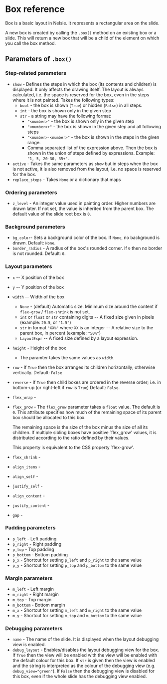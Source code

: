 # Box reference

Box is a basic layout in Nelsie. It represents a rectangular area on the slide.

A new box is created by calling the `.box()` method on an existing box or a slide. This will return a new box that will be a child of the element on which you call the box method.


## Parameters of `.box()`


### Step-related parameters

* `show` - Defines the steps in which the box (its contents and children) is displayed. It only affects the drawing itself. The layout is always calculated, i.e. the space is reserved for the box, even in the steps where it is not painted.
    Takes the following types:
    * `bool` - the box is shown (`True`) or hidden (`False`) in all steps.
    * `int` - the box is shown only in the given step
    * `str` - a string may have the following format:
        * `"<number>"` - the box is shown only in the given step
        * `"<number>+"` - the box is shown in the given step and all following steps
        * `"<number>-<number>"` - the box is shown in the steps in the given range.
        * Comma separated list of the expression above. Then the box is shown in the union of steps defined by expressions. Example: `"1, 5, 20-30, 35+"`.
* `active` - Takes the same parameters as `show` but in steps when the box is not active, it is also removed from the layout, i.e. no space is reserved for the box.
* `replace_steps` - Takes `None` or a dictionary that maps


### Ordering parameters

* `z_level` - An integer value used in painting order. Higher numbers are drawn later. If not set, the value is inherited from the parent box. The default value of the slide root box is `0`.

### Background parameters

* `bg_color`- Sets a background color of the box. If `None`, no background is drawn. Default: `None`.
* `border_radius` - A radius of the box's rounded corner. If `0` then no border is not rounded. Default: `0`.

### Layout parameters

* `x` -- X position of the box
* `y` -- Y position of the box
* `width` -- Width of the box
    * `None` - (default) Automatic size. Minimum size around the content if `flex-grow` / `flex-shrink` is not set.
    * `int` or `float` or `str` containing digits -- A fixed size given in pixels (example: `20.5`, or `"1.5"`)
    * `str` in format `"XX%"` where `XX` is an integer -- A relative size to the parent box, in percent (example: `"50%"`)
    * `LayoutExpr` -- A fixed size defined by a layout expression.

* `height` - Height of the box
    * The paramter takes the same values as `width`.

* `row` - If `True` then the box arranges its children horizontally; otherwise vertically. Default: `False`
* `reverse` - If `True` then child boxes are ordered in the reverse order; i.e. in bottom-up (or right-left if `row` is `True`) Default: `False`.
* `flex_wrap` -
* `flex_grow` - The `flex_grow` parameter takes a `float` value. The default is `0`. This attribute specifies how much of the remaining space of its parent box should be allocated to this box.

    The remaining space is the size of the box minus the size of all its children. If multiple sibling boxes have positive `flex_grow' values, it is distributed according to the ratio defined by their values.

    This property is equivalent to the CSS property `flex-grow'.
* `flex_shrink` -
* `align_items` -
* `align_self` -
* `justify_self` -
* `align_content` -
* `justify_content` -
* `gap` -

### Padding parameters

* `p_left` - Left padding
* `p_right` - Right padding
* `p_top` - Top padding
* `p_bottom` - Bottom padding
* `p_x` - Shortcut for setting `p_left` and `p_right` to the same value
* `p_y` - Shortcut for setting `p_top` and `p_bottom` to the same value

### Margin parameters

* `m_left` - Left margin
* `m_right` - Right margin
* `m_top` - Top margin
* `m_bottom` - Bottom margin
* `m_x` - Shortcut for setting `m_left` and `m_right` to the same value
* `m_y` - Shortcut for setting `m_top` and `m_bottom` to the same value


### Debugging parameters

* `name` - The name of the slide. It is displayed when the layout debugging view is enabled.
* `debug_layout` - Enables/disables the layout debugging view for the box. If `True` then the view will be enabled with the
  view will be enabled with the default colour for this box. If `str` is given then the view is enabled and the string is interpreted as the colour of the debugging view (e.g. `debug_view="green"`). If `False` then the debugging view is disabled for this box, even if the whole slide has the debugging view enabled.

